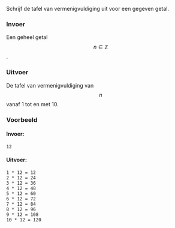 Schrijf de tafel van vermenigvuldiging uit voor een gegeven getal.

### Invoer

Een geheel getal $$n \in \mathbb{Z}$$.

### Uitvoer

De tafel van vermenigvuldiging van $$n$$ vanaf 1 tot en met 10.

### Voorbeeld

#### Invoer:

```
12
```

#### Uitvoer:

```
1 * 12 = 12
2 * 12 = 24
3 * 12 = 36
4 * 12 = 48
5 * 12 = 60
6 * 12 = 72
7 * 12 = 84
8 * 12 = 96
9 * 12 = 108
10 * 12 = 120
```
